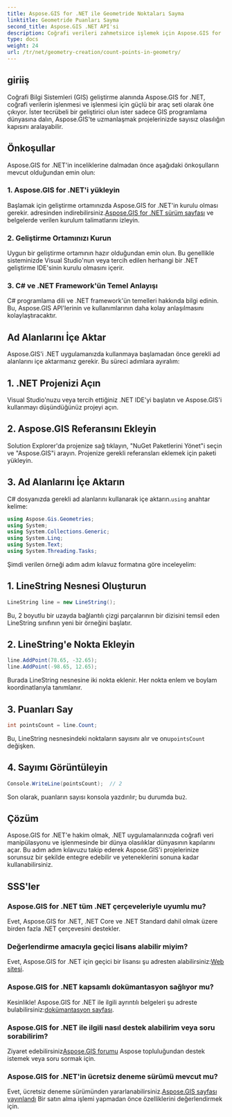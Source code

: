 ```yaml
---
title: Aspose.GIS for .NET ile Geometride Noktaları Sayma
linktitle: Geometride Puanları Sayma
second_title: Aspose.GIS .NET API'si
description: Coğrafi verileri zahmetsizce işlemek için Aspose.GIS for .NET'i nasıl kullanacağınızı öğrenin. Kapsamlı eğitimler mevcuttur.
type: docs
weight: 24
url: /tr/net/geometry-creation/count-points-in-geometry/
---
```

## giriiş
Coğrafi Bilgi Sistemleri (GIS) geliştirme alanında Aspose.GIS for .NET, coğrafi verilerin işlenmesi ve işlenmesi için güçlü bir araç seti olarak öne çıkıyor. İster tecrübeli bir geliştirici olun ister sadece GIS programlama dünyasına dalın, Aspose.GIS'te uzmanlaşmak projelerinizde sayısız olasılığın kapısını aralayabilir.
## Önkoşullar
Aspose.GIS for .NET'in inceliklerine dalmadan önce aşağıdaki önkoşulların mevcut olduğundan emin olun:
### 1. Aspose.GIS for .NET'i yükleyin
 Başlamak için geliştirme ortamınızda Aspose.GIS for .NET'in kurulu olması gerekir. adresinden indirebilirsiniz.[Aspose.GIS for .NET sürüm sayfası](https://releases.aspose.com/gis/net/) ve belgelerde verilen kurulum talimatlarını izleyin.
### 2. Geliştirme Ortamınızı Kurun
Uygun bir geliştirme ortamının hazır olduğundan emin olun. Bu genellikle sisteminizde Visual Studio'nun veya tercih edilen herhangi bir .NET geliştirme IDE'sinin kurulu olmasını içerir.
### 3. C# ve .NET Framework'ün Temel Anlayışı
C# programlama dili ve .NET framework'ün temelleri hakkında bilgi edinin. Bu, Aspose.GIS API'lerinin ve kullanımlarının daha kolay anlaşılmasını kolaylaştıracaktır.

## Ad Alanlarını İçe Aktar
Aspose.GIS'i .NET uygulamanızda kullanmaya başlamadan önce gerekli ad alanlarını içe aktarmanız gerekir. Bu süreci adımlara ayıralım:
## 1. .NET Projenizi Açın
Visual Studio'nuzu veya tercih ettiğiniz .NET IDE'yi başlatın ve Aspose.GIS'i kullanmayı düşündüğünüz projeyi açın.
## 2. Aspose.GIS Referansını Ekleyin
Solution Explorer'da projenize sağ tıklayın, "NuGet Paketlerini Yönet"i seçin ve "Aspose.GIS"i arayın. Projenize gerekli referansları eklemek için paketi yükleyin.
## 3. Ad Alanlarını İçe Aktarın
 C# dosyanızda gerekli ad alanlarını kullanarak içe aktarın.`using` anahtar kelime:
```csharp
using Aspose.Gis.Geometries;
using System;
using System.Collections.Generic;
using System.Linq;
using System.Text;
using System.Threading.Tasks;
```

Şimdi verilen örneği adım adım kılavuz formatına göre inceleyelim:
## 1. LineString Nesnesi Oluşturun
```csharp
LineString line = new LineString();
```
Bu, 2 boyutlu bir uzayda bağlantılı çizgi parçalarının bir dizisini temsil eden LineString sınıfının yeni bir örneğini başlatır.
## 2. LineString'e Nokta Ekleyin
```csharp
line.AddPoint(78.65, -32.65);
line.AddPoint(-98.65, 12.65);
```
Burada LineString nesnesine iki nokta eklenir. Her nokta enlem ve boylam koordinatlarıyla tanımlanır.
## 3. Puanları Say
```csharp
int pointsCount = line.Count;
```
 Bu, LineString nesnesindeki noktaların sayısını alır ve onu`pointsCount` değişken.
## 4. Sayımı Görüntüleyin
```csharp
Console.WriteLine(pointsCount);  // 2
```
 Son olarak, puanların sayısı konsola yazdırılır; bu durumda bu`2`.

## Çözüm
Aspose.GIS for .NET'e hakim olmak, .NET uygulamalarınızda coğrafi veri manipülasyonu ve işlenmesinde bir dünya olasılıklar dünyasının kapılarını açar. Bu adım adım kılavuzu takip ederek Aspose.GIS'i projelerinize sorunsuz bir şekilde entegre edebilir ve yeteneklerini sonuna kadar kullanabilirsiniz.
## SSS'ler
### Aspose.GIS for .NET tüm .NET çerçeveleriyle uyumlu mu?
Evet, Aspose.GIS for .NET, .NET Core ve .NET Standard dahil olmak üzere birden fazla .NET çerçevesini destekler.
### Değerlendirme amacıyla geçici lisans alabilir miyim?
 Evet, Aspose.GIS for .NET için geçici bir lisansı şu adresten alabilirsiniz:[Web sitesi](https://purchase.aspose.com/temporary-license/).
### Aspose.GIS for .NET kapsamlı dokümantasyon sağlıyor mu?
Kesinlikle! Aspose.GIS for .NET ile ilgili ayrıntılı belgeleri şu adreste bulabilirsiniz:[dokümantasyon sayfası](https://reference.aspose.com/gis/net/).
### Aspose.GIS for .NET ile ilgili nasıl destek alabilirim veya soru sorabilirim?
 Ziyaret edebilirsiniz[Aspose.GIS forumu](https://forum.aspose.com/c/gis/33) Aspose topluluğundan destek istemek veya soru sormak için.
### Aspose.GIS for .NET'in ücretsiz deneme sürümü mevcut mu?
 Evet, ücretsiz deneme sürümünden yararlanabilirsiniz.[Aspose.GIS sayfası yayınlandı](https://releases.aspose.com/) Bir satın alma işlemi yapmadan önce özelliklerini değerlendirmek için.